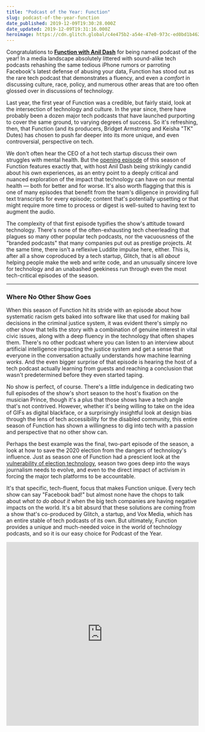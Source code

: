 ```yaml
---
title: "Podcast of the Year: Function"
slug: podcast-of-the-year-function
date_published: 2019-12-09T19:30:28.000Z
date_updated: 2019-12-09T19:31:16.000Z
heroimage: https://cdn.glitch.global/c4e475b2-a54e-47e0-973c-ed0bd1b46262/airpods.jpeg?v=1669584885063
---
```


Congratulations to [**Function with Anil Dash**](https://blog.glitch.com/category/function) for being named podcast of the year! In a media landscape absolutely littered with sound-alike tech podcasts rehashing the same tedious iPhone rumors or parroting Facebook's latest defense of abusing your data, Function has stood out as the rare tech podcast that demonstrates a fluency, and even a *comfort* in discussing culture, race, policy, and numerous other areas that are too often glossed over in discussions of technology.

Last year, the first year of Function was a credible, but fairly staid, look at the intersection of technology and culture. In the year since, there have probably been a dozen major tech podcasts that have launched purporting to cover the same ground, to varying degrees of success. So it's refreshing, then, that Function (and its producers, Bridget Armstrong and Keisha "TK" Dutes) has chosen to push far deeper into its more unique, and even controversial, perspective on tech.

We don't often hear the CEO of a hot tech startup discuss their own struggles with mental health. But the [opening episode](https://glitch.com/culture/function-episode-13/) of this season of Function features exactly that, with host Anil Dash being strikingly candid about his own experiences, as an entry point to a deeply critical and nuanced exploration of the impact that technology can have on our mental health — both for better and for worse. It's also worth flagging that this is one of many episodes that benefit from the team's diligence in providing full text transcripts for every episode; content that's potentially upsetting or that might require more time to process or digest is well-suited to having text to augment the audio.

The complexity of that first episode typifies the show's attitude toward technology. There's none of the often-exhausting tech cheerleading that plagues so many other popular tech podcasts, nor the vacuousness of the "branded podcasts" that many companies put out as prestige projects. At the same time, there isn't a reflexive Luddite impulse here, either. This is, after all a show coproduced by a tech startup, Glitch, that is all *about* helping people make the web and write code, and an unusually sincere love for technology and an unabashed geekiness run through even the most tech-critical episodes of the season.

---

### Where No Other Show Goes

When this season of Function hit its stride with an episode about how systematic racism gets baked into software like that used for making bail decisions in the criminal justice system, it was evident there's simply no other show that tells the story with a combination of genuine interest in vital civic issues, along with a deep fluency in the technology that often shapes them. There's no other podcast where you can listen to an interview about artificial intelligence impacting the justice system and get a sense that everyone in the conversation actually understands how machine learning *works*. And the even bigger surprise of that episode is hearing the host of a tech podcast actually learning from guests and reaching a conclusion that wasn't predetermined before they even started taping.

No show is perfect, of course. There's a little indulgence in dedicating two full episodes of the show's short season to the host's fixation on the musician Prince, though it's a plus that those shows have a tech angle that's not contrived. However, whether it's being willing to take on the idea of GIFs as digital blackface, or a surprisingly insightful look at design bias through the lens of tech accessibility for the disabled community, this entire season of Function has shown a willingness to dig into tech with a passion and perspective that no other show can.

Perhaps the best example was the final, two-part episode of the season, a look at how to save the 2020 election from the dangers of technology's influence. Just as season one of Function had a prescient look at the [vulnerability of election technology](https://glitch.com/culture/function-episode-8/), season two goes deep into the ways journalism needs to evolve, and even to the direct impact of activism in forcing the major tech platforms to be accountable.

It's that specific, tech-fluent, focus that makes Function unique. Every tech show can say "Facebook bad!" but almost none have the chops to talk about *what to do about it* when the big tech companies are having negative impacts on the world. It's a bit absurd that these solutions are coming from a show that's co-produced by Glitch, a startup, and Vox Media, which has an entire stable of tech podcasts of its own. But ultimately, Function provides a unique and much-needed voice in the world of technology podcasts, and so it is our easy choice for Podcast of the Year.

<iframe frameBorder="0" height="482" scrolling="no" src="https://playlist.megaphone.fm/?e=VMP6721499267"
width="100%"></iframe>
